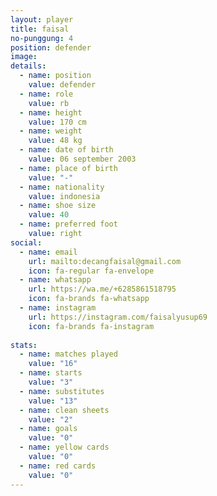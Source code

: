 ```yaml
---
layout: player
title: faisal
no-punggung: 4
position: defender
image:
details: 
  - name: position
    value: defender
  - name: role
    value: rb
  - name: height
    value: 170 cm
  - name: weight
    value: 48 kg
  - name: date of birth
    value: 06 september 2003
  - name: place of birth
    value: "-"
  - name: nationality
    value: indonesia
  - name: shoe size
    value: 40
  - name: preferred foot
    value: right
social:
  - name: email
    url: mailto:decangfaisal@gmail.com
    icon: fa-regular fa-envelope
  - name: whatsapp
    url: https://wa.me/+6285861518795
    icon: fa-brands fa-whatsapp
  - name: instagram
    url: https://instagram.com/faisalyusup69
    icon: fa-brands fa-instagram
    
stats:
  - name: matches played
    value: "16"
  - name: starts
    value: "3"
  - name: substitutes
    value: "13"
  - name: clean sheets
    value: "2"
  - name: goals
    value: "0"
  - name: yellow cards
    value: "0"
  - name: red cards
    value: "0"
---
```

